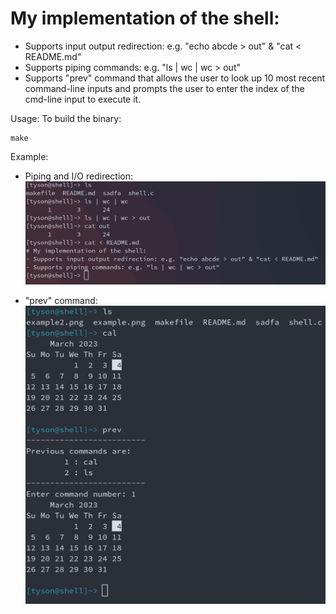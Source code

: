 # My implementation of the shell:
- Supports input output redirection: e.g. "echo abcde > out" & "cat < README.md" 
- Supports piping commands: e.g. "ls | wc | wc > out"
- Supports "prev" command that allows the user to look up 10 most recent command-line inputs and prompts the user to enter the index of the cmd-line input to execute it.

Usage:
To build the binary:

```
make
```

Example:
- Piping and I/O redirection:
![image](example.png)

- "prev" command:
![image](example2.png)
